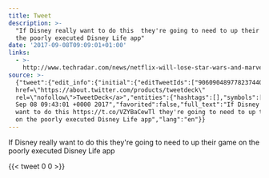 ```yaml
---
title: Tweet
description: >-
  "If Disney really want to do this  they're going to need to up their game on
  the poorly executed Disney Life app"
date: '2017-09-08T09:09:01+01:00'
links:
  - >-
    http://www.techradar.com/news/netflix-will-lose-star-wars-and-marvel-movies-disney-ceo-confirms
source: >-
  {"tweet":{"edit_info":{"initial":{"editTweetIds":["906090489778237440"],"editableUntil":"2017-09-08T10:43:01.767Z","editsRemaining":"5","isEditEligible":true}},"retweeted":false,"source":"<a
  href=\"https://about.twitter.com/products/tweetdeck\"
  rel=\"nofollow\">TweetDeck</a>","entities":{"hashtags":[],"symbols":[],"user_mentions":[],"urls":[{"url":"https://t.co/VZYBaCewTl","expanded_url":"http://www.techradar.com/news/netflix-will-lose-star-wars-and-marvel-movies-disney-ceo-confirms","display_url":"techradar.com/news/netflix-w…","indices":["33","56"]}]},"display_text_range":["0","134"],"favorite_count":"0","id_str":"906090489778237440","truncated":false,"retweet_count":"0","id":"906090489778237440","possibly_sensitive":false,"created_at":"Fri
  Sep 08 09:43:01 +0000 2017","favorited":false,"full_text":"If Disney really
  want to do this https://t.co/VZYBaCewTl they're going to need to up their game
  on the poorly executed Disney Life app","lang":"en"}}
---
```

If Disney really want to do this  they're going to need to up their game on the poorly executed Disney Life app
    
{{< tweet 0 0 >}}
    
